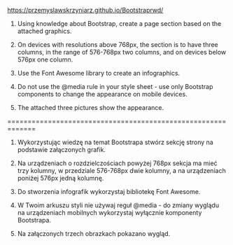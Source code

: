 https://przemyslawskrzyniarz.github.io/Bootstraprwd/

1. Using knowledge about Bootstrap, create a page section based on the attached graphics.

2. On devices with resolutions above 768px, the section is to have three columns, in the range of 576-768px two columns, and on devices below 576px one column.

3. Use the Font Awesome library to create an infographics.

4. Do not use the @media rule in your style sheet - use only Bootstrap components to change the appearance on mobile devices.

5. The attached three pictures show the appearance.

=============================================================

1. Wykorzystując wiedzę na temat Bootstrapa stwórz sekcję strony na podstawie załączonych grafik.

2. Na urządzeniach o rozdzielczościach powyżej 768px sekcja ma mieć trzy kolumny, w przedziale 576-768px dwie kolumny, a na urządzeniach poniżej 576px jedną kolumnę.

3. Do stworzenia infografik wykorzystaj bibliotekę Font Awesome.

4. W Twoim arkuszu styli nie używaj reguł @media - do zmiany wyglądu na urządzeniach mobilnych wykorzystaj wyłącznie komponenty Bootstrapa.

5. Na załączonych trzech obrazkach pokazano wygląd.
